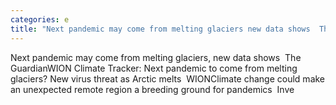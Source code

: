 ```yaml
---
categories: e
title: "Next pandemic may come from melting glaciers new data shows  The Guardian"
---
```

Next pandemic may come from melting glaciers, new data shows&nbsp;&nbsp;The GuardianWION Climate Tracker: Next pandemic to come from melting glaciers? New virus threat as Arctic melts&nbsp;&nbsp;WIONClimate change could make an unexpected remote region a breeding ground for pandemics&nbsp;&nbsp;Inve